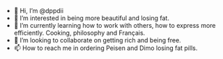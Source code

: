 - 👋 Hi, I’m @dppdii
- 👀 I’m interested in being more beautiful and losing fat.
- 🌱 I’m currently learning how to work with others, how to express more efficiently. Cooking, philosophy and Français.
- 💞️ I’m looking to collaborate on getting rich and being free.
- 📫 How to reach me in ordering Peisen and Dimo losing fat pills. 

<!---
dppdii/dppdii is a ✨ special ✨ repository because its `README.md` (this file) appears on your GitHub profile.
You can click the Preview link to take a look at your changes.
--->
